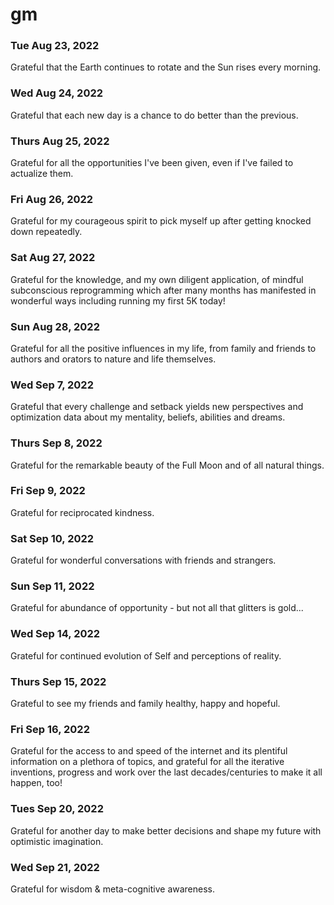 # gm

### Tue Aug 23, 2022
Grateful that the Earth continues to rotate and the Sun rises every morning.

### Wed Aug 24, 2022
Grateful that each new day is a chance to do better than the previous.

### Thurs Aug 25, 2022
Grateful for all the opportunities I've been given, even if I've failed to actualize them.

### Fri Aug 26, 2022
Grateful for my courageous spirit to pick myself up after getting knocked down repeatedly.

### Sat Aug 27, 2022
Grateful for the knowledge, and my own diligent application, of mindful subconscious reprogramming which after many months has manifested in wonderful ways including running my first 5K today!

### Sun Aug 28, 2022
Grateful for all the positive influences in my life, from family and friends to authors and orators to nature and life themselves.

### Wed Sep 7, 2022
Grateful that every challenge and setback yields new perspectives and optimization data about my mentality, beliefs, abilities and dreams.

### Thurs Sep 8, 2022
Grateful for the remarkable beauty of the Full Moon and of all natural things.

### Fri Sep 9, 2022
Grateful for reciprocated kindness.

### Sat Sep 10, 2022
Grateful for wonderful conversations with friends and strangers.

### Sun Sep 11, 2022
Grateful for abundance of opportunity - but not all that glitters is gold...

### Wed Sep 14, 2022
Grateful for continued evolution of Self and perceptions of reality.

### Thurs Sep 15, 2022
Grateful to see my friends and family healthy, happy and hopeful.

### Fri Sep 16, 2022
Grateful for the access to and speed of the internet and its plentiful information on a plethora of topics, and grateful for all the iterative inventions, progress and work over the last decades/centuries to make it all happen, too!

### Tues Sep 20, 2022
Grateful for another day to make better decisions and shape my future with optimistic imagination.

### Wed Sep 21, 2022
Grateful for wisdom & meta-cognitive awareness.